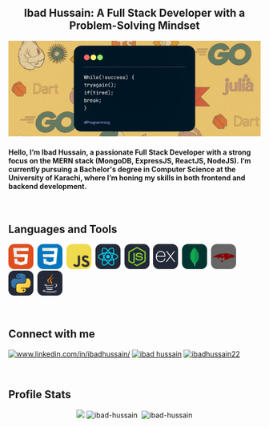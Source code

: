 <h2 align="center">Ibad Hussain: A Full Stack Developer with a Problem-Solving Mindset</h2>

![Banner](./assets/banner.png)

<h4>Hello, I’m Ibad Hussain, a passionate Full Stack Developer with a strong focus on the MERN stack (MongoDB, ExpressJS, ReactJS, NodeJS). I’m currently pursuing a Bachelor's degree in Computer Science at the University of Karachi, where I’m honing my skills in both frontend and backend development.</h4>

<br>

## Languages and Tools
<p align="left">
    <img src="./assets/html.png" width="50px" />&nbsp;
    <img src="./assets/css.png" width="50px" />&nbsp;
    <img src="./assets/javascript.png" width="50px" />&nbsp;
    <img src="./assets/reactjs.png" width="50px" />&nbsp;
    <img src="./assets/nodejs.png" width="50px" />&nbsp;
    <img src="./assets/expressjs.png" width="50px" />&nbsp;
    <img src="./assets/mongodb.png" width="50px" />&nbsp;
    <img src="./assets/mongoose.png" width="50px" />&nbsp;
    <img src="./assets/python.png" width="50px" />&nbsp;
    <img src="./assets/java.png" width="50px" />
</p>

<br>

## Connect with me
<p align="left">
    <a href="https://linkedin.com/in/ibadhussain/" target="blank"><img align="center" src="https://raw.githubusercontent.com/rahuldkjain/github-profile-readme-generator/master/src/images/icons/Social/linked-in-alt.svg" alt="www.linkedin.com/in/ibadhussain/" height="30" width="40" /></a>
    <a href="https://www.facebook.com/share/161mizmCH4/?mibextid=qi2Omg" target="blank"><img align="center" src="https://raw.githubusercontent.com/rahuldkjain/github-profile-readme-generator/master/src/images/icons/Social/facebook.svg" alt="ibad hussain" height="30" width="40" /></a>
    <a href="https://instagram.com/ibadhussain22" target="blank"><img align="center" src="https://raw.githubusercontent.com/rahuldkjain/github-profile-readme-generator/master/src/images/icons/Social/instagram.svg" alt="ibadhussain22" height="30" width="40" /></a>
</p>

<br>

## Profile Stats
<div align="center">
    <img src="https://github-readme-streak-stats.herokuapp.com?user=ibad-hussain&theme=dark&hide_border=true" width="400">
    <img src="https://github-readme-streak-stats.herokuapp.com?user=ibad-hussain&theme=dark&hide_border=true" alt="ibad-hussain" />&nbsp;
    <img src="https://github-readme-stats.vercel.app/api/top-langs?username=ibad-hussain&show_icons=true&locale=en&layout=compact&theme=dark" alt="ibad-hussain" />
</div>